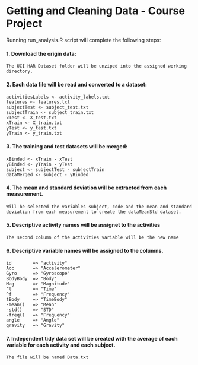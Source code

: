 
#   Getting and Cleaning Data - Course Project


Running run_analysis.R script will complete the following steps:


#### 1. Download the origin data:

    The UCI HAR Dataset folder will be unziped into the assigned working directory.

#### 2. Each data file will be read and converted to a dataset:

    activitiesLabels <- activity_labels.txt
    features <- features.txt
    subjectTest <- subject_test.txt
    subjectTrain <- subject_train.txt
    xTest <- X_test.txt
    xTrain <- X_train.txt
    yTest <- y_test.txt
    yTrain <- y_train.txt
    
#### 3. The training and test datasets will be merged:    

    xBinded <- xTrain - xTest
    yBinded <- yTrain - yTest
    subject <- subjectTest - subjectTrain
    dataMerged <- subject - yBinded
    
#### 4. The mean and standard deviation will be extracted  from each measurement. 

    Will be selected the variables subject, code and the mean and standard deviation from each measurement to create the dataMeanStd dataset.
    
#### 5. Descriptive activity names will be assignet to the activities

    The second column of the activities variable will be the new name

#### 6. Descriptive variable names will be assigned to the columns.

    id        => "activity"
    Acc       => "Accelerometer"
    Gyro      => "Gyroscope"
    BodyBody  => "Body"
    Mag       => "Magnitude"
    ^t        => "Time"
    ^f        => "Frequency"
    tBody     => "TimeBody"
    -mean()   => "Mean"
    -std()    => "STD"
    -freq()   => "Frequency"
    angle     => "Angle"
    gravity   => "Gravity"

#### 7.  Independent tidy data set will be created with the average of each variable for each activity and each subject.

    The file will be named Data.txt
    
    